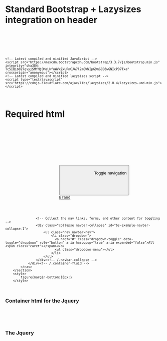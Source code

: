 <h1>Standard Bootstrap + Lazysizes integration on header</h1>
<code>
	<!-- Latest compiled and minified CSS -->
	<link rel="stylesheet" href="https://maxcdn.bootstrapcdn.com/bootstrap/3.3.7/css/bootstrap.min.css" integrity="sha384-BVYiiSIFeK1dGmJRAkycuHAHRg32OmUcww7on3RYdg4Va+PmSTsz/K68vbdEjh4u" crossorigin="anonymous">
	<script   src="https://code.jquery.com/jquery-3.1.1.min.js"   integrity="sha256-hVVnYaiADRTO2PzUGmuLJr8BLUSjGIZsDYGmIJLv2b8="   crossorigin="anonymous"></script>

	<!-- Latest compiled and minified JavaScript -->
	<script src="https://maxcdn.bootstrapcdn.com/bootstrap/3.3.7/js/bootstrap.min.js" integrity="sha384-Tc5IQib027qvyjSMfHjOMaLkfuWVxZxUPnCJA7l2mCWNIpG9mGCD8wGNIcPD7Txa" crossorigin="anonymous"></script>
	<!-- Latest compiled and minified lazysizes script -->
	<script type="text/javascript" src="https://cdnjs.cloudflare.com/ajax/libs/lazysizes/2.0.4/lazysizes-umd.min.js"></script>
</code>

<h1>Required html</h1>
<code>
<section class="container">
			<nav class="navbar navbar-default">
				<div class="container-fluid">
					<!-- Brand and toggle get grouped for better mobile display -->
					<div class="navbar-header">
						<button type="button" class="navbar-toggle collapsed" data-toggle="collapse" data-target="#bs-example-navbar-collapse-1" aria-expanded="false">
							<span class="sr-only">Toggle navigation</span>
							<span class="icon-bar"></span>
							<span class="icon-bar"></span>
							<span class="icon-bar"></span>
						</button>
						<a class="navbar-brand" href="#">Brand</a>
					</div>

					<!-- Collect the nav links, forms, and other content for toggling -->
					<div class="collapse navbar-collapse" id="bs-example-navbar-collapse-1">
						<ul class="nav navbar-nav">
							<li class="dropdown">
							  <a href="#" class="dropdown-toggle" data-toggle="dropdown" role="button" aria-haspopup="true" aria-expanded="false">All <span class="caret"></span></a>
							  <ul class="dropdown-menu"></ul>
							</li>
						</ul>
					</div><!-- /.navbar-collapse -->
				</div><!-- /.container-fluid -->
			</nav>
		</section>
		<style>
			figure{margin-bottom:10px;}
		</style>
</code>
<h1>Container html for the Jquery</h1>
<code>
<section id="jsonContainer" class="container clearfix">
</section>
</code>
<h1>The Jquery</h1>
<code>
<script>
				$(document).ready(function(){
					var root = 'https://jsonplaceholder.typicode.com';
					$.ajax({
					  url: root + '/photos/',
					  method: 'GET'
					}).then(function(data) {
						var albums = data;
						var template = '';
						var navLinks ='';
						navLinks+='<li class="album-1">';
							navLinks+='<a href="1">Album 1</a>';
						navLinks+='</li>';
						var albumId = 1;
						$.each(albums, function(){
							if(albumId!=this.albumId)
							{
								albumId = this.albumId;
								navLinks+='<li class="album-'+this.albumId+'">';
									navLinks+='<a href="'+this.albumId+'">Album '+this.albumId+'</a>';
								navLinks+='</li>';
							}
							
							template+='<figure class="col-md-2 col-xs-6 album-'+this.albumId+'">';
								template+='<img src="'+this.thumbnailUrl+'" class="img-responsive lazyload"/>';
								template+='<figcaption>'+this.title+'</figcaption>';
							template+='</figure>';
						});
						$('.dropdown-menu').html(navLinks);
						$('#jsonContainer').html(template);
						$('.dropdown-menu li a').click(function(e){
							e.preventDefault();
							$('.dropdown-toggle').html($(this).text()+'<span class="caret"></span>');
							toShow = $('figure.album-'+$(this).attr('href'));
							album = $(this).attr('href');
							$.each($('figure'), function(){
								if($(this).hasClass('album-'+album))
								{
									$(this).show();
								}
								else
								{
									$(this).hide();
								}
							});
						});
					});
				});
			</script>      
</code>
